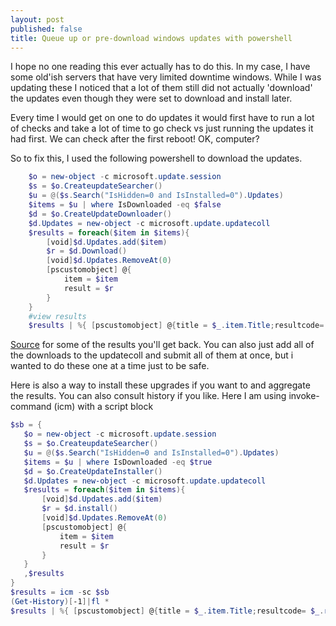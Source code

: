 ```yaml
---
layout: post
published: false
title: Queue up or pre-download windows updates with powershell
---
```

I hope no one reading this ever actually has to do this. In my case, I have some old'ish servers that have very limited downtime windows. While I was updating these I noticed that a lot of them still did not actually 'download' the updates even though they were set to download and install later.

Every time I would get on one to do updates it would first have to run a lot of checks and take a lot of time to go check vs just running the updates it had first. We can check after the first reboot! OK, computer?

So to fix this, I used the following powershell to download the updates.

```powershell
    $o = new-object -c microsoft.update.session
    $s = $o.CreateupdateSearcher()
    $u = @($s.Search("IsHidden=0 and IsInstalled=0").Updates)
    $items = $u | where IsDownloaded -eq $false
    $d = $o.CreateUpdateDownloader() 
    $d.Updates = new-object -c microsoft.update.updatecoll
    $results = foreach($item in $items){
        [void]$d.Updates.add($item)
        $r = $d.Download()
        [void]$d.Updates.RemoveAt(0)
        [pscustomobject] @{
            item = $item
            result = $r
        }
    }
    #view results
    $results | %{ [pscustomobject] @{title = $_.item.Title;resultcode= $_.result.resultcode} }
 ```
 
 [Source](https://msdn.microsoft.com/en-us/library/windows/desktop/aa387291(v=vs.85).aspx) for some of the results you'll get back. You can also just add all of the downloads to the updatecoll and submit all of them at once, but i wanted to do these one at a time just to be safe.
 
 Here is also a way to install these upgrades if you want to and aggregate the results. You can also consult history if you like. Here I am using invoke-command (icm) with a script block
 ```powershell
 $sb = {
    $o = new-object -c microsoft.update.session
    $s = $o.CreateupdateSearcher()
    $u = @($s.Search("IsHidden=0 and IsInstalled=0").Updates)
    $items = $u | where IsDownloaded -eq $true
    $d = $o.CreateUpdateInstaller() 
    $d.Updates = new-object -c microsoft.update.updatecoll
    $results = foreach($item in $items){
        [void]$d.Updates.add($item)
        $r = $d.install()
        [void]$d.Updates.RemoveAt(0)
        [pscustomobject] @{
            item = $item
            result = $r
        }
    }
    ,$results
}
$results = icm -sc $sb
(Get-History)[-1]|fl *
$results | %{ [pscustomobject] @{title = $_.item.Title;resultcode= $_.result.resultcode} }
 ```
